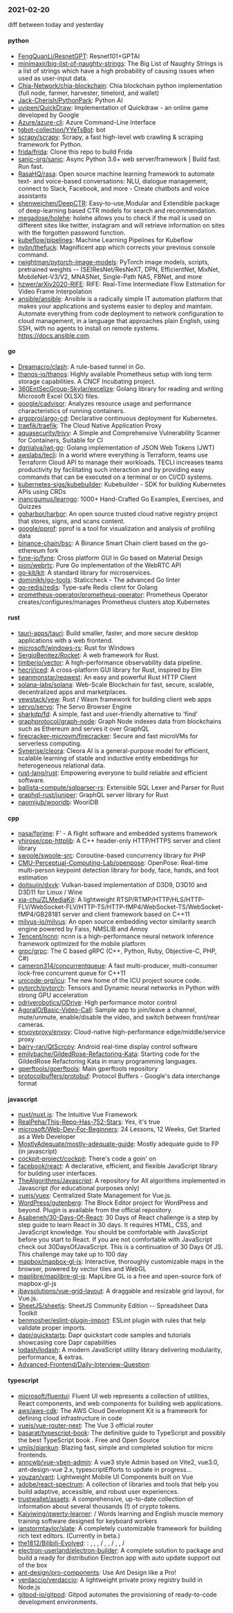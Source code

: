 ### 2021-02-20
diff between today and yesterday

#### python
* [FengQuanLi/ResnetGPT](https://github.com/FengQuanLi/ResnetGPT): Resnet101+GPTAI
* [minimaxir/big-list-of-naughty-strings](https://github.com/minimaxir/big-list-of-naughty-strings): The Big List of Naughty Strings is a list of strings which have a high probability of causing issues when used as user-input data.
* [Chia-Network/chia-blockchain](https://github.com/Chia-Network/chia-blockchain): Chia blockchain python implementation (full node, farmer, harvester, timelord, and wallet)
* [Jack-Cherish/PythonPark](https://github.com/Jack-Cherish/PythonPark): Python AI
* [uvipen/QuickDraw](https://github.com/uvipen/QuickDraw): Implementation of Quickdraw - an online game developed by Google
* [Azure/azure-cli](https://github.com/Azure/azure-cli): Azure Command-Line Interface
* [tgbot-collection/YYeTsBot](https://github.com/tgbot-collection/YYeTsBot):  bot
* [scrapy/scrapy](https://github.com/scrapy/scrapy): Scrapy, a fast high-level web crawling & scraping framework for Python.
* [frida/frida](https://github.com/frida/frida): Clone this repo to build Frida
* [sanic-org/sanic](https://github.com/sanic-org/sanic): Async Python 3.6+ web server/framework | Build fast. Run fast.
* [RasaHQ/rasa](https://github.com/RasaHQ/rasa):  Open source machine learning framework to automate text- and voice-based conversations: NLU, dialogue management, connect to Slack, Facebook, and more - Create chatbots and voice assistants
* [shenweichen/DeepCTR](https://github.com/shenweichen/DeepCTR): Easy-to-use,Modular and Extendible package of deep-learning based CTR models for search and recommendation.
* [megadose/holehe](https://github.com/megadose/holehe): holehe allows you to check if the mail is used on different sites like twitter, instagram and will retrieve information on sites with the forgotten password function.
* [kubeflow/pipelines](https://github.com/kubeflow/pipelines): Machine Learning Pipelines for Kubeflow
* [nvbn/thefuck](https://github.com/nvbn/thefuck): Magnificent app which corrects your previous console command.
* [rwightman/pytorch-image-models](https://github.com/rwightman/pytorch-image-models): PyTorch image models, scripts, pretrained weights -- (SE)ResNet/ResNeXT, DPN, EfficientNet, MixNet, MobileNet-V3/V2, MNASNet, Single-Path NAS, FBNet, and more
* [hzwer/arXiv2020-RIFE](https://github.com/hzwer/arXiv2020-RIFE): RIFE: Real-Time Intermediate Flow Estimation for Video Frame Interpolation
* [ansible/ansible](https://github.com/ansible/ansible): Ansible is a radically simple IT automation platform that makes your applications and systems easier to deploy and maintain. Automate everything from code deployment to network configuration to cloud management, in a language that approaches plain English, using SSH, with no agents to install on remote systems. https://docs.ansible.com.

#### go
* [Dreamacro/clash](https://github.com/Dreamacro/clash): A rule-based tunnel in Go.
* [thanos-io/thanos](https://github.com/thanos-io/thanos): Highly available Prometheus setup with long term storage capabilities. A CNCF Incubating project.
* [360EntSecGroup-Skylar/excelize](https://github.com/360EntSecGroup-Skylar/excelize): Golang library for reading and writing Microsoft Excel (XLSX) files.
* [google/cadvisor](https://github.com/google/cadvisor): Analyzes resource usage and performance characteristics of running containers.
* [argoproj/argo-cd](https://github.com/argoproj/argo-cd): Declarative continuous deployment for Kubernetes.
* [traefik/traefik](https://github.com/traefik/traefik): The Cloud Native Application Proxy
* [aquasecurity/trivy](https://github.com/aquasecurity/trivy): A Simple and Comprehensive Vulnerability Scanner for Containers, Suitable for CI
* [dgrijalva/jwt-go](https://github.com/dgrijalva/jwt-go): Golang implementation of JSON Web Tokens (JWT)
* [awslabs/tecli](https://github.com/awslabs/tecli): In a world where everything is Terraform, teams use Terraform Cloud API to manage their workloads. TECLI increases teams productivity by facilitating such interaction and by providing easy commands that can be executed on a terminal or on CI/CD systems.
* [kubernetes-sigs/kubebuilder](https://github.com/kubernetes-sigs/kubebuilder): Kubebuilder - SDK for building Kubernetes APIs using CRDs
* [inancgumus/learngo](https://github.com/inancgumus/learngo): 1000+ Hand-Crafted Go Examples, Exercises, and Quizzes
* [goharbor/harbor](https://github.com/goharbor/harbor): An open source trusted cloud native registry project that stores, signs, and scans content.
* [google/pprof](https://github.com/google/pprof): pprof is a tool for visualization and analysis of profiling data
* [binance-chain/bsc](https://github.com/binance-chain/bsc): A Binance Smart Chain client based on the go-ethereum fork
* [fyne-io/fyne](https://github.com/fyne-io/fyne): Cross platform GUI in Go based on Material Design
* [pion/webrtc](https://github.com/pion/webrtc): Pure Go implementation of the WebRTC API
* [go-kit/kit](https://github.com/go-kit/kit): A standard library for microservices.
* [dominikh/go-tools](https://github.com/dominikh/go-tools): Staticcheck - The advanced Go linter
* [go-redis/redis](https://github.com/go-redis/redis): Type-safe Redis client for Golang
* [prometheus-operator/prometheus-operator](https://github.com/prometheus-operator/prometheus-operator): Prometheus Operator creates/configures/manages Prometheus clusters atop Kubernetes

#### rust
* [tauri-apps/tauri](https://github.com/tauri-apps/tauri): Build smaller, faster, and more secure desktop applications with a web frontend.
* [microsoft/windows-rs](https://github.com/microsoft/windows-rs): Rust for Windows
* [SergioBenitez/Rocket](https://github.com/SergioBenitez/Rocket): A web framework for Rust.
* [timberio/vector](https://github.com/timberio/vector): A high-performance observability data pipeline.
* [hecrj/iced](https://github.com/hecrj/iced): A cross-platform GUI library for Rust, inspired by Elm
* [seanmonstar/reqwest](https://github.com/seanmonstar/reqwest): An easy and powerful Rust HTTP Client
* [solana-labs/solana](https://github.com/solana-labs/solana): Web-Scale Blockchain for fast, secure, scalable, decentralized apps and marketplaces.
* [yewstack/yew](https://github.com/yewstack/yew): Rust / Wasm framework for building client web apps
* [servo/servo](https://github.com/servo/servo): The Servo Browser Engine
* [sharkdp/fd](https://github.com/sharkdp/fd): A simple, fast and user-friendly alternative to 'find'
* [graphprotocol/graph-node](https://github.com/graphprotocol/graph-node): Graph Node indexes data from blockchains such as Ethereum and serves it over GraphQL
* [firecracker-microvm/firecracker](https://github.com/firecracker-microvm/firecracker): Secure and fast microVMs for serverless computing.
* [Synerise/cleora](https://github.com/Synerise/cleora): Cleora AI is a general-purpose model for efficient, scalable learning of stable and inductive entity embeddings for heterogeneous relational data.
* [rust-lang/rust](https://github.com/rust-lang/rust): Empowering everyone to build reliable and efficient software.
* [ballista-compute/sqlparser-rs](https://github.com/ballista-compute/sqlparser-rs): Extensible SQL Lexer and Parser for Rust
* [graphql-rust/juniper](https://github.com/graphql-rust/juniper): GraphQL server library for Rust
* [naomijub/wooridb](https://github.com/naomijub/wooridb): WooriDB

#### cpp
* [nasa/fprime](https://github.com/nasa/fprime): F' - A flight software and embedded systems framework
* [yhirose/cpp-httplib](https://github.com/yhirose/cpp-httplib): A C++ header-only HTTP/HTTPS server and client library
* [swoole/swoole-src](https://github.com/swoole/swoole-src):  Coroutine-based concurrency library for PHP
* [CMU-Perceptual-Computing-Lab/openpose](https://github.com/CMU-Perceptual-Computing-Lab/openpose): OpenPose: Real-time multi-person keypoint detection library for body, face, hands, and foot estimation
* [doitsujin/dxvk](https://github.com/doitsujin/dxvk): Vulkan-based implementation of D3D9, D3D10 and D3D11 for Linux / Wine
* [xia-chu/ZLMediaKit](https://github.com/xia-chu/ZLMediaKit): A lightweight RTSP/RTMP/HTTP/HLS/HTTP-FLV/WebSocket-FLV/HTTP-TS/HTTP-fMP4/WebSocket-TS/WebSocket-fMP4/GB28181 server and client framework based on C++11
* [milvus-io/milvus](https://github.com/milvus-io/milvus): An open source embedding vector similarity search engine powered by Faiss, NMSLIB and Annoy
* [Tencent/ncnn](https://github.com/Tencent/ncnn): ncnn is a high-performance neural network inference framework optimized for the mobile platform
* [grpc/grpc](https://github.com/grpc/grpc): The C based gRPC (C++, Python, Ruby, Objective-C, PHP, C#)
* [cameron314/concurrentqueue](https://github.com/cameron314/concurrentqueue): A fast multi-producer, multi-consumer lock-free concurrent queue for C++11
* [unicode-org/icu](https://github.com/unicode-org/icu): The new home of the ICU project source code.
* [pytorch/pytorch](https://github.com/pytorch/pytorch): Tensors and Dynamic neural networks in Python with strong GPU acceleration
* [odriverobotics/ODrive](https://github.com/odriverobotics/ODrive): High performance motor control
* [AgoraIO/Basic-Video-Call](https://github.com/AgoraIO/Basic-Video-Call): Sample app to join/leave a channel, mute/unmute, enable/disable the video, and switch between front/rear cameras.
* [envoyproxy/envoy](https://github.com/envoyproxy/envoy): Cloud-native high-performance edge/middle/service proxy
* [barry-ran/QtScrcpy](https://github.com/barry-ran/QtScrcpy): Android real-time display control software
* [emilybache/GildedRose-Refactoring-Kata](https://github.com/emilybache/GildedRose-Refactoring-Kata): Starting code for the GildedRose Refactoring Kata in many programming languages.
* [gperftools/gperftools](https://github.com/gperftools/gperftools): Main gperftools repository
* [protocolbuffers/protobuf](https://github.com/protocolbuffers/protobuf): Protocol Buffers - Google's data interchange format

#### javascript
* [nuxt/nuxt.js](https://github.com/nuxt/nuxt.js): The Intuitive Vue Framework
* [RealPeha/This-Repo-Has-752-Stars](https://github.com/RealPeha/This-Repo-Has-752-Stars): Yes, it's true
* [microsoft/Web-Dev-For-Beginners](https://github.com/microsoft/Web-Dev-For-Beginners): 24 Lessons, 12 Weeks, Get Started as a Web Developer
* [MostlyAdequate/mostly-adequate-guide](https://github.com/MostlyAdequate/mostly-adequate-guide): Mostly adequate guide to FP (in javascript)
* [cockpit-project/cockpit](https://github.com/cockpit-project/cockpit): There's code a goin' on
* [facebook/react](https://github.com/facebook/react): A declarative, efficient, and flexible JavaScript library for building user interfaces.
* [TheAlgorithms/Javascript](https://github.com/TheAlgorithms/Javascript): A repository for All algorithms implemented in Javascript (for educational purposes only)
* [vuejs/vuex](https://github.com/vuejs/vuex):  Centralized State Management for Vue.js.
* [WordPress/gutenberg](https://github.com/WordPress/gutenberg): The Block Editor project for WordPress and beyond. Plugin is available from the official repository.
* [Asabeneh/30-Days-Of-React](https://github.com/Asabeneh/30-Days-Of-React): 30 Days of React challenge is a step by step guide to learn React in 30 days. It requires HTML, CSS, and JavaScript knowledge. You should be comfortable with JavaScript before you start to React. If you are not comfortable with JavaScript check out 30DaysOfJavaScript. This is a continuation of 30 Days Of JS. This challenge may take up to 100 day
* [mapbox/mapbox-gl-js](https://github.com/mapbox/mapbox-gl-js): Interactive, thoroughly customizable maps in the browser, powered by vector tiles and WebGL
* [maplibre/maplibre-gl-js](https://github.com/maplibre/maplibre-gl-js): MapLibre GL is a free and open-source fork of mapbox-gl-js
* [jbaysolutions/vue-grid-layout](https://github.com/jbaysolutions/vue-grid-layout): A draggable and resizable grid layout, for Vue.js.
* [SheetJS/sheetjs](https://github.com/SheetJS/sheetjs):  SheetJS Community Edition -- Spreadsheet Data Toolkit
* [benmosher/eslint-plugin-import](https://github.com/benmosher/eslint-plugin-import): ESLint plugin with rules that help validate proper imports.
* [dapr/quickstarts](https://github.com/dapr/quickstarts): Dapr quickstart code samples and tutorials showcasing core Dapr capabilities
* [lodash/lodash](https://github.com/lodash/lodash): A modern JavaScript utility library delivering modularity, performance, & extras.
* [Advanced-Frontend/Daily-Interview-Question](https://github.com/Advanced-Frontend/Daily-Interview-Question): 

#### typescript
* [microsoft/fluentui](https://github.com/microsoft/fluentui): Fluent UI web represents a collection of utilities, React components, and web components for building web applications.
* [aws/aws-cdk](https://github.com/aws/aws-cdk): The AWS Cloud Development Kit is a framework for defining cloud infrastructure in code
* [vuejs/vue-router-next](https://github.com/vuejs/vue-router-next): The Vue 3 official router
* [basarat/typescript-book](https://github.com/basarat/typescript-book):  The definitive guide to TypeScript and possibly the best TypeScript book . Free and Open Source 
* [umijs/qiankun](https://github.com/umijs/qiankun):   Blazing fast, simple and completed solution for micro frontends.
* [anncwb/vue-vben-admin](https://github.com/anncwb/vue-vben-admin):    A vue3 style Admin based on Vite2, vue3.0, ant-design-vue 2.x, typescriptEfforts to update in progress...
* [youzan/vant](https://github.com/youzan/vant): Lightweight Mobile UI Components built on Vue
* [adobe/react-spectrum](https://github.com/adobe/react-spectrum): A collection of libraries and tools that help you build adaptive, accessible, and robust user experiences.
* [trustwallet/assets](https://github.com/trustwallet/assets): A comprehensive, up-to-date collection of information about several thousands (!) of crypto tokens.
* [Kaiyiwing/qwerty-learner](https://github.com/Kaiyiwing/qwerty-learner):  / Words learning and English muscle memory training software designed for keyboard workers
* [ianstormtaylor/slate](https://github.com/ianstormtaylor/slate): A completely customizable framework for building rich text editors. (Currently in beta.)
* [the1812/Bilibili-Evolved](https://github.com/the1812/Bilibili-Evolved): : , , ,  / , ,  / , ,  / 
* [electron-userland/electron-builder](https://github.com/electron-userland/electron-builder): A complete solution to package and build a ready for distribution Electron app with auto update support out of the box
* [ant-design/pro-components](https://github.com/ant-design/pro-components):  Use Ant Design like a Pro!
* [verdaccio/verdaccio](https://github.com/verdaccio/verdaccio): A lightweight private proxy registry build in Node.js
* [gitpod-io/gitpod](https://github.com/gitpod-io/gitpod): Gitpod automates the provisioning of ready-to-code development environments.
